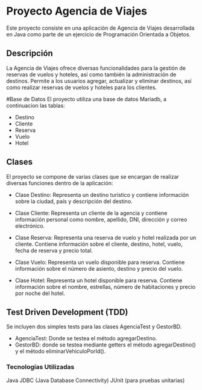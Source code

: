 # Proyecto Agencia de Viajes

Este proyecto consiste en una aplicación de Agencia de Viajes desarrollada en Java como parte de un ejercicio de Programación Orientada a Objetos.

## Descripción
La Agencia de Viajes ofrece diversas funcionalidades para la gestión de reservas de vuelos y hoteles, así como también la administración de destinos. Permite a los usuarios agregar, actualizar y eliminar destinos, así como realizar reservas de vuelos y hoteles para los clientes.

#Base de Datos
El proyecto utiliza una base de datos Mariadb, a continuacion las tablas:

- Destino
- Cliente
- Reserva
- Vuelo
- Hotel

## Clases

El proyecto se compone de varias clases que se encargan de realizar diversas funciones dentro de la aplicación:

- Clase Destino: Representa un destino turístico y contiene información sobre la ciudad, país y descripción del destino.

- Clase Cliente: Representa un cliente de la agencia y contiene información personal como nombre, apellido, DNI, dirección y correo electrónico.

- Clase Reserva: Representa una reserva de vuelo y hotel realizada por un cliente. Contiene información sobre el cliente, destino, hotel, vuelo, fecha de reserva y precio total.

- Clase Vuelo: Representa un vuelo disponible para reserva. Contiene información sobre el número de asiento, destino y precio del vuelo.

- Clase Hotel: Representa un hotel disponible para reserva. Contiene información sobre el nombre, estrellas, número de habitaciones y precio por noche del hotel.

## Test Driven Development (TDD)
Se incluyen dos simples tests para las clases AgenciaTest y GestorBD.
- AgenciaTest: Donde se testea el método agregarDestino.
- GestorBD: donde se testea mediante getters el método agregarDestino() y el método eliminarVehiculoPorId().

### Tecnologías Utilizadas
Java
JDBC (Java Database Connectivity)
JUnit (para pruebas unitarias)
